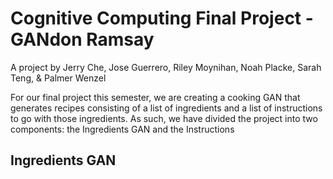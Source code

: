 # Cognitive Computing Final Project - GANdon Ramsay 

A project by Jerry Che, Jose Guerrero, Riley Moynihan, Noah Placke, Sarah Teng, & Palmer Wenzel

For our final project this semester, we are creating a cooking GAN that generates recipes consisting of a list of ingredients and a list of instructions to go with those ingredients. As such, we have divided the project into two components: the Ingredients GAN and the Instructions 

## Ingredients GAN
